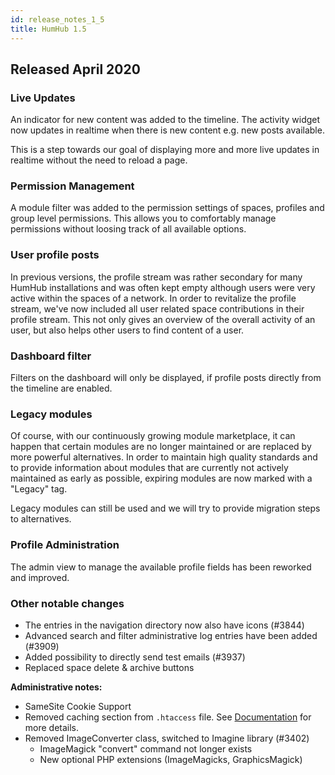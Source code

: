 ```yaml
---
id: release_notes_1_5
title: HumHub 1.5
---
```


## Released April 2020

### Live Updates

An indicator for new content was added to the timeline.
The activity widget now updates in realtime when there is new content e.g. new posts available.

This is a step towards our goal of displaying more and more live updates in realtime without the need to reload a page.

### Permission Management

A module filter was added to the permission settings of spaces, profiles and group level permissions.
This allows you to comfortably manage permissions without loosing track of all available options. 

### User profile posts

In previous versions, the profile stream was rather secondary for many HumHub installations and was often kept empty although
users were very active within the spaces of a network. In order to revitalize the profile stream, we've now included
all user related space contributions in their profile stream. This not only gives an overview of the overall activity
of an user, but also helps other users to find content of a user.

### Dashboard filter

Filters on the dashboard will only be displayed, if profile posts directly from the timeline are enabled.

### Legacy modules

Of course, with our continuously growing module marketplace, it can happen that certain modules are no longer maintained or are replaced by more powerful alternatives. In order to maintain high quality standards and to provide information about modules that are currently not actively maintained as early as possible, expiring modules are now marked with a "Legacy" tag.   

Legacy modules can still be used and we will try to provide migration steps to alternatives.

### Profile Administration

The admin view to manage the available profile fields has been reworked and improved.

### Other notable changes

- The entries in the navigation directory now also have icons (#3844)
- Advanced search and filter administrative log entries have been added (#3909)
- Added possibility to directly send test emails (#3937)
- Replaced space delete & archive buttons

**Administrative notes:**

- SameSite Cookie Support
- Removed caching section from `.htaccess` file. See [Documentation](https://docs.humhub.org/docs/admin/performance#http-caching) for more details. 
- Removed ImageConverter class, switched to Imagine library (#3402)
    - ImageMagick "convert" command not longer exists
    - New optional PHP extensions (ImageMagicks, GraphicsMagick) 
